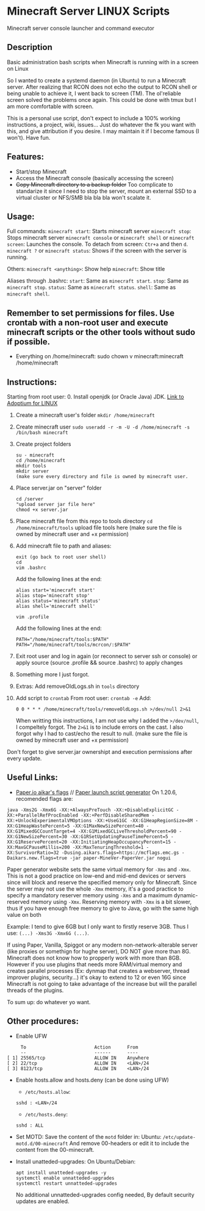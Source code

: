 # Minecraft Server LINUX Scripts

Minecraft server console launcher and command executor

## Description
Basic administration bash scripts when Minecraft is running with in a screen on Linux

So I wanted to create a systemd daemon (in Ubuntu) to run a Minecraft server. After realizing that RCON does not echo the output to RCON shell or being unable to achieve it, I went back to screen (TM). The ol'reliable screen solved the problems once again. This could be done with tmux but I am more comfortable with screen.

This is a personal use script, don't expect to include a 100% working instructions, a project, wiki, issues... Just do whatever the fk you want with this, and give attribution if you desire. I may maintain it if I become famous (I won't). Have fun.

## Features:
* Start/stop Minecraft
* Access the Minecraft console (basically accessing the screen)
* ~~Copy Minecraft directory to a backup folder~~ Too complicate to standarize it since I need to stop the server, mount an external SSD to a virtual cluster or NFS/SMB bla bla bla won't scalate it.

## Usage:
Full commands:
`minecraft start`: Starts minecraft server
`minecraft stop`: Stops minecraft server
`minecraft console` or `minecraft shell` or `minecraft screen`: Launches the console. To detach from screen: `Ctr+a` and then `d`.
`minecraft ?` or `minecraft status`: Shows if the screen with the server is running.

Others:
`minecraft <anything>`: Show help
`minecraft`: Show title

Aliases through .bashrc:
`start`: Same as `minecraft start`.
`stop`: Same as `minecraft stop`.
`status`: Same as `minecraft status`.
`shell`: Same as `minecraft shell`.

## Remember to set permissions for files. Use crontab with a non-root user and execute minecraft scripts or the other tools without sudo if possible.
* Everything on /home/minecraft:
  sudo chown v minecraft:minecraft /home/minecraft

## Instructions:
Starting from root user:
0. Install openjdk (or Oracle Java) JDK. [Link to Adoptium for LINUX](https://adoptium.net/installation/linux/)

1. Create a minecraft user's folder
   `mkdir /home/minecraft`
   
3. Create minecraft user
    `sudo useradd -r -m -U -d /home/minecraft -s /bin/bash minecraft`
   
4. Create project folders
   ```
   su - minecraft
   cd /home/minecraft
   mkdir tools
   mkdir server
   (make sure every directory and file is owned by minecraft user.
   ```
   
6. Place server.jar on "server" folder
   ```
   cd /server
   "upload server jar file here"
   chmod +x server.jar
   ```
   
7. Place minecraft file from this repo to tools directory
   `cd /home/minecraft/tools`
   upload file tools here
   (make sure the file is owned by minecraft user and +x permission)
  
8. Add minecraft file to path and aliases:
   ```
   exit (go back to root user shell)
   cd
   vim .bashrc
   ```
   
   Add the following lines at the end:
  
   ```
   alias start='minecraft start'
   alias stop='minecraft stop'
   alias status='minecraft status'
   alias shell='minecraft shell'
   ```

   `vim .profile`
   
   Add the following lines at the end:
   ```
   PATH="/home/minecraft/tools:$PATH"
   PATH="/home/minecraft/tools/mcrcon/:$PATH"
   ```

8. Exit root user and log in again (or reconnect to server ssh or console) or apply source (source .profile && source .bashrc) to apply changes
   
9. Something more I just forgot.

10. Extras: Add removeOldLogs.sh in `tools` directory
    
12. Add script to `crontab`
    From root user:
    `crontab -e`
    Add:
    ```
    0 0 * * * /home/minecraft/tools/removeOldLogs.sh >/dev/null 2>&1
    ```
    When writting this instructions, I am not use why I added the `>/dev/null`, I compeltely forgot. The `2>&1` is to include errors on the cast. I also forgot why I had to cast/echo the result to null.
    (make sure the file is owned by minecraft user and +x permission)

Don't forget to give server.jar ownershipt and execution permissions after every update.

## Useful Links:

* [Paper.io aikar's flags](https://docs.papermc.io/paper/aikars-flags) // [Paper launch script generator](https://docs.papermc.io/misc/tools/start-script-gen)
  On 1.20.6, recomended flags are: 

```
java -Xms2G -Xmx6G -XX:+AlwaysPreTouch -XX:+DisableExplicitGC -XX:+ParallelRefProcEnabled -XX:+PerfDisableSharedMem -XX:+UnlockExperimentalVMOptions -XX:+UseG1GC -XX:G1HeapRegionSize=8M -XX:G1HeapWastePercent=5 -XX:G1MaxNewSizePercent=40 -XX:G1MixedGCCountTarget=4 -XX:G1MixedGCLiveThresholdPercent=90 -XX:G1NewSizePercent=30 -XX:G1RSetUpdatingPauseTimePercent=5 -XX:G1ReservePercent=20 -XX:InitiatingHeapOccupancyPercent=15 -XX:MaxGCPauseMillis=200 -XX:MaxTenuringThreshold=1 -XX:SurvivorRatio=32 -Dusing.aikars.flags=https://mcflags.emc.gs -Daikars.new.flags=true -jar paper-MineVer-PaperVer.jar nogui
```
Paper generator website sets the same virtual memory for `-Xms` and `-Xmx`. This is not a good practice on low-end and mid-end devices or servers since will block and reserve the specified memory only for Minecraft. Since the server may not use the whole `-Xmx` memory, it's a good practice to specify a mandatory reserver memory using `-Xms` and a maximum dynamic-reserved memory using `-Xmx`. Reserving memory with `-Xmx` is a bit slower, thus if you have enough free memory to give to Java, go with the same high value on both

Example: I tend to give 6GB but I only want to firstly reserve 3GB. Thus I use: `(...) -Xms3G -Xmx6G (...)`.

If using Paper, Vanilla, Spiggot or any modern non-network-alterable server (like proxies or somethign for hughe server), DO NOT give more than 8G. Minecraft does not know how to propperly work with more than 8GB. However if you use plugins that needs more RAM/virtual memory and creates parallel processes (Ex: dynmap that creates a webserver, thread improver plugins, security...) it's okay to extend to 12 or even 16G since Minecraft is not going to take advantage of the increase but will the parallel threads of the plugins.

To sum up: do whatever yo want.

## Other procedures:
* Enable UFW
```
     To                         Action      From
     --                         ------      ----
[ 1] 25565/tcp                  ALLOW IN    Anywhere
[ 2] 22/tcp                     ALLOW IN    <LAN>/24
[ 3] 8123/tcp                   ALLOW IN    <LAN>/24
```

* Enable hosts.allow and hosts.deny (can be done using UFW)
  * `/etc/hosts.allow`:
  ```
  sshd : <LAN>/24
  ```
  
  * `/etc/hosts.deny`:
  ```
  sshd : ALL
  ```

* Set MOTD: 
  Save the content of the `motd` folder in:
  Ubuntu: `/etc/update-motd.d/00-minecraft`
  And remove 00-headers or edit it to include the content from the 00-minecraft.
  
* Install unatteded-upgrades: 
  On Ubuntu/Debian:
  ```
  apt install unatteded-upgrades -y
  systemctl enable unnatteded-upgrades
  systemctl restart unnatteded-upgrades
  ```
  No additional unnatteded-upgrades config needed, By default security updates are enabled.

